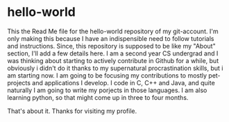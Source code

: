 # hello-world
This the Read Me file for the hello-world repository of my git-account. I'm only making this because I have an indispensible need to
follow tutorials and instructions. Since, this repository is supposed to be like my "About" section, I'll add a few details here.
I am a second year CS undergrad and I was thinking about starting to actively contribute in Github for a while, but obviously i didn't do
it thanks to my supernatural procrastination skills, but i am starting now. I am going to be focusing my contributions to mostly
pet-projects and applications I develop. I code in C, C++ and Java, and quite naturally I am going to write my porjects in those
languages. I am also learning python, so that might come up in three to four months.

That's about it. Thanks for visiting my profile.


